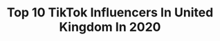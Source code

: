 ---
title: Top 10 TikTok Influencers In United Kingdom In 2020
description: >-
  Find top TikTok influencers in United Kingdom in 2020. Most popular hashtags: #fyp #foryou #duet #foryoupage.
platform: TikTok
hits: 11999
text_top: Identify the top-rated TikTok accounts on inBeat.
text_bottom: Our database has 11999 TikTok influencers like this in United Kingdom for you to connect with.
profiles:
  - username: "maesroutines"
    fullname: >-
      mae ☻︎
    bio: >-
      💌 - beachutsstiktok@gmail.com taking a short break for personal reasons :) <33
    location: "United Kingdom"
    followers: 7808
    engagement: 3615
    commentsToLikes: 0.262073
    id: ckc7nj76mtnxg0j23kaz9owb2
    verified: false
    hashtags: "#forupage, #calming, #bookclub, #acaibowl"
  - username: "olly_ince"
    fullname: >-
      Olly Ince
    bio: >-
      Check out my insta ⬆️ 🇬🇧TEA IS LIFE 🇬🇧 🐘 Email Ollyince@bytesizedtalent.com
    location: "United Kingdom"
    followers: 1200000
    engagement: 3507
    commentsToLikes: 0.039967
    id: ck83zsudf2re60j78msci4mkt
    verified: true
    hashtags: "#ollynews, #ukcomedy, #foryou, #halloween"
  - username: "finnverdejo"
    fullname: >-
      FinnVerdejo
    bio: >-
      ~ 17 ~ Only good vibes here.... ❤️🧡💛💚💙💜 He/Him
    location: "United Kingdom"
    followers: 198800
    engagement: 2941
    commentsToLikes: 0.033912
    id: ckcdz3myph0gf0j23bp0junly
    verified: false
    hashtags: "#fyp, #gay, #jokes, #cute"
  - username: "celynhaf"
    fullname: >-
      Celyn Haf Sings
    bio: >-
      CEO of painting tiny things! 💌 | celynhaf@outlook.com Buy Stickers and more ⤵️
    location: "United Kingdom"
    followers: 1200000
    engagement: 2575
    commentsToLikes: 0.026332
    id: ck8adau8b4qzs0j78p2s5thmm
    verified: true
    hashtags: "#pumpkin, #fyp, #minecraft, #foryou"
  - username: "wascosevie"
    fullname: >-
      gone to: @cosevie
    bio: >-
      tiktok hates me so bye go to @cosevie
    location: "United Kingdom"
    followers: 189100
    engagement: 2475
    commentsToLikes: 0.035055
    id: ck83ys6l5v8nq0j78vwktuz3u
    verified: false
    hashtags: "#legendofzelda, #zeldabotwcosplay, #fnaf, #fnafcosplay"
  - username: "newrulesband"
    fullname: >-
      newrulesband
    bio: >-
      An Englishman, an Irishman and a baby deer
    location: "United Kingdom"
    followers: 81800
    engagement: 2374
    commentsToLikes: 0.060317
    id: ck9343cocqvos0j78ph4aq19k
    verified: true
    hashtags: "#2020rewind, #band, #soover2020, #fyp"
  - username: "astonjx"
    fullname: >-
      Aston Jepson
    bio: >-
      FOLLOW MY INSTAGRAM ⬆️Aston_jepson❤️ Leave a DM ;) Followers =👑
    location: "United Kingdom"
    followers: 279000
    engagement: 2276
    commentsToLikes: 0.043893
    id: ck8oxdgup1xsc0j78mrrpt5x4
    verified: false
    hashtags: "#foryou, #astonjepson, #o2bubldance, #duet"
  - username: "artistic_senpai"
    fullname: >-
      Artistic senpai
    bio: >-
      ❄️ ARTIST ❄️ | MALE | | 18 | ❤️Follow my socials❤️ 😳 face reveal at 500k 😳
    location: "United Kingdom"
    followers: 303300
    engagement: 2256
    commentsToLikes: 0.037720
    id: ck81qq9kxixxj0j782jdyaxur
    verified: false
    hashtags: ""
  - username: "lydiasingerhq"
    fullname: >-
      lydia
    bio: >-
      9 teen Insta - @lydiasingerhq 💗💗💗
    location: "United Kingdom"
    followers: 81400
    engagement: 2202
    commentsToLikes: 0.063956
    id: ck8ae429u9n4x0j78dfxmr4on
    verified: false
    hashtags: "#duet, #fyp, #foryou, #blm"
  - username: "ciphord"
    fullname: >-
      🦷 𝑀𝐴𝑋𝑊𝐸𝐿𝐿 ⛓
    bio: >-
      ⚠︎︎ I always come back Male / 🇬🇧 / INTJ / 22 8bitrainbow’s Husband💍 Check IG
    location: "United Kingdom"
    followers: 69100
    engagement: 2160
    commentsToLikes: 0.066263
    id: cka6mw42m8xa50i78r78k8aem
    verified: false
    hashtags: "#moxxiecosplay, #glitchtrap, #malhare, #helluvaboss"
cities:
  - name: London
    link: /tiktok/united-kingdom/london
  - name: Birmingham
    link: /tiktok/united-kingdom/birmingham
  - name: Manchester
    link: /tiktok/united-kingdom/manchester
---